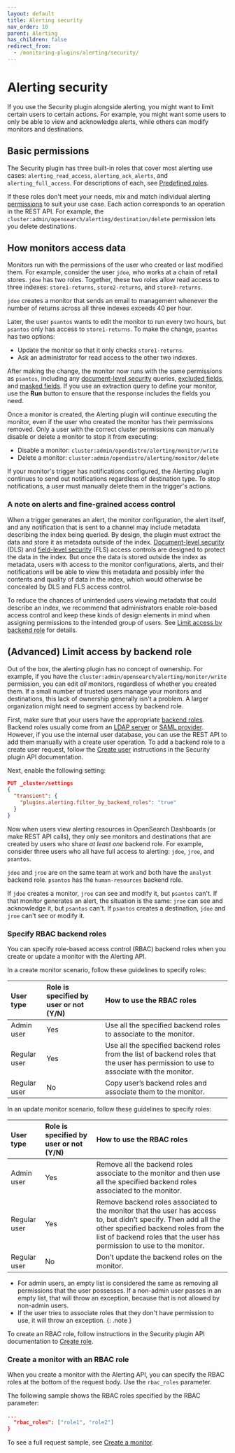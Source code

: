 ```yaml
---
layout: default
title: Alerting security
nav_order: 10
parent: Alerting
has_children: false
redirect_from:
  - /monitoring-plugins/alerting/security/
---
```


# Alerting security

If you use the Security plugin alongside alerting, you might want to limit certain users to certain actions. For example, you might want some users to only be able to view and acknowledge alerts, while others can modify monitors and destinations.


## Basic permissions

The Security plugin has three built-in roles that cover most alerting use cases: `alerting_read_access`, `alerting_ack_alerts`, and `alerting_full_access`. For descriptions of each, see [Predefined roles]({{site.url}}{{site.baseurl}}/security/access-control/users-roles#predefined-roles).

If these roles don't meet your needs, mix and match individual alerting [permissions]({{site.url}}{{site.baseurl}}/security/access-control/permissions/) to suit your use case. Each action corresponds to an operation in the REST API. For example, the `cluster:admin/opensearch/alerting/destination/delete` permission lets you delete destinations.


## How monitors access data

Monitors run with the permissions of the user who created or last modified them. For example, consider the user `jdoe`, who works at a chain of retail stores. `jdoe` has two roles. Together, these two roles allow read access to three indexes: `store1-returns`, `store2-returns`, and `store3-returns`.

`jdoe` creates a monitor that sends an email to management whenever the number of returns across all three indexes exceeds 40 per hour.

Later, the user `psantos` wants to edit the monitor to run every two hours, but `psantos` only has access to `store1-returns`. To make the change, `psantos` has two options:

- Update the monitor so that it only checks `store1-returns`.
- Ask an administrator for read access to the other two indexes.

After making the change, the monitor now runs with the same permissions as `psantos`, including any [document-level security]({{site.url}}{{site.baseurl}}/security/access-control/document-level-security/) queries, [excluded fields]({{site.url}}{{site.baseurl}}/security/access-control/field-level-security/), and [masked fields]({{site.url}}{{site.baseurl}}/security/access-control/field-masking/). If you use an extraction query to define your monitor, use the **Run** button to ensure that the response includes the fields you need.

Once a monitor is created, the Alerting plugin will continue executing the monitor, even if the user who created the monitor has their permissions removed. Only a user with the correct cluster permissions can manually disable or delete a monitor to stop it from executing:

- Disable a monitor: `cluster:admin/opendistro/alerting/monitor/write`
- Delete a monitor: `cluster:admin/opendistro/alerting/monitor/delete`

If your monitor's trigger has notifications configured, the Alerting plugin continues to send out notifications regardless of destination type. To stop notifications, a user must manually delete them in the trigger's actions.

### A note on alerts and fine-grained access control

When a trigger generates an alert, the monitor configuration, the alert itself, and any notification that is sent to a channel may include metadata describing the index being queried. By design, the plugin must extract the data and store it as metadata outside of the index. [Document-level security]({{site.url}}{{site.baseurl}}/security/access-control/document-level-security) (DLS) and [field-level security]({{site.url}}{{site.baseurl}}/security/access-control/field-level-security) (FLS) access controls are designed to protect the data in the index. But once the data is stored outside the index as metadata, users with access to the monitor configurations, alerts, and their notifications will be able to view this metadata and possibly infer the contents and quality of data in the index, which would otherwise be concealed by DLS and FLS access control.

To reduce the chances of unintended users viewing metadata that could describe an index, we recommend that administrators enable role-based access control and keep these kinds of design elements in mind when assigning permissions to the intended group of users. See [Limit access by backend role](#advanced-limit-access-by-backend-role) for details.

## (Advanced) Limit access by backend role

Out of the box, the alerting plugin has no concept of ownership. For example, if you have the `cluster:admin/opensearch/alerting/monitor/write` permission, you can edit *all* monitors, regardless of whether you created them. If a small number of trusted users manage your monitors and destinations, this lack of ownership generally isn't a problem. A larger organization might need to segment access by backend role.

First, make sure that your users have the appropriate [backend roles]({{site.url}}{{site.baseurl}}/security/access-control/index/). Backend roles usually come from an [LDAP server]({{site.url}}{{site.baseurl}}/security/configuration/ldap/) or [SAML provider]({{site.url}}{{site.baseurl}}/security/configuration/saml/). However, if you use the internal user database, you can use the REST API to add them manually with a create user operation. To add a backend role to a create user request, follow the [Create user]({{site.url}}{{site.baseurl}}/security/access-control/api#create-user) instructions in the Security plugin API documentation.

Next, enable the following setting:

```json
PUT _cluster/settings
{
  "transient": {
    "plugins.alerting.filter_by_backend_roles": "true"
  }
}
```

Now when users view alerting resources in OpenSearch Dashboards (or make REST API calls), they only see monitors and destinations that are created by users who share *at least one* backend role. For example, consider three users who all have full access to alerting: `jdoe`, `jroe`, and `psantos`.

`jdoe` and `jroe` are on the same team at work and both have the `analyst` backend role. `psantos` has the `human-resources` backend role.

If `jdoe` creates a monitor, `jroe` can see and modify it, but `psantos` can't. If that monitor generates an alert, the situation is the same: `jroe` can see and acknowledge it, but `psantos` can't. If `psantos` creates a destination, `jdoe` and `jroe` can't see or modify it.

<!-- ## (Advanced) Limit access by individual

If you only want users to be able to see and modify their own monitors and destinations, duplicate the `alerting_full_access` role and add the following [DLS query]({{site.url}}{{site.baseurl}}/security/access-control/document-level-security/) to it:

```json
{
  "bool": {
    "should": [{
      "match": {
        "monitor.created_by": "${user.name}"
      }
    }, {
      "match": {
        "destination.created_by": "${user.name}"
      }
    }]
  }
}
```

Then, use this new role for all alerting users. -->

### Specify RBAC backend roles

You can specify role-based access control (RBAC) backend roles when you create or update a monitor with the Alerting API.

In a create monitor scenario, follow these guidelines to specify roles:

User type  | Role is specified by user or not (Y/N) | How to use the RBAC roles
:--- | :--- | :---
Admin user | Yes | Use all the specified backend roles to associate to the monitor.
Regular user | Yes | Use all the specified backend roles from the list of backend roles that the user has permission to use to associate with the monitor.
Regular user | No | Copy user’s backend roles and associate them to the monitor.

In an update monitor scenario, follow these guidelines to specify roles:

User type  | Role is specified by user or not (Y/N) | How to use the RBAC roles
:--- | :--- | :---
Admin user | Yes | Remove all the backend roles associate to the monitor and then use all the specified backend roles associated to the monitor.
Regular user | Yes | Remove backend roles associated to the monitor that the user has access to, but didn’t specify. Then add all the other specified backend roles from the list of backend roles that the user has permission to use to the monitor.
Regular user | No | Don’t update the backend roles on the monitor.

- For admin users, an empty list is considered the same as removing all permissions that the user possesses. If a non-admin user passes in an empty list, that will throw an exception, because that is not allowed by non-admin users.
- If the user tries to associate roles that they don't have permission to use, it will throw an exception.
{: .note }

To create an RBAC role, follow instructions in the Security plugin API documentation to [Create role]({{site.url}}{{site.baseurl}}/security/access-control/api#create-role).
### Create a monitor with an RBAC role

When you create a monitor with the Alerting API, you can specify the RBAC roles at the bottom of the request body. Use the `rbac_roles` parameter.

The following sample shows the RBAC roles specified by the RBAC parameter:

```json
... 
  "rbac_roles": ["role1", "role2"]
}
```

To see a full request sample, see [Create a monitor]({{site.url}}{{site.baseurl}}/monitoring-plugins/alerting/api/#query-level-monitors).